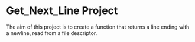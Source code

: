 # Get_Next_Line Project

The aim of this project is to create a function that returns a line
ending with a newline, read from a file descriptor.
